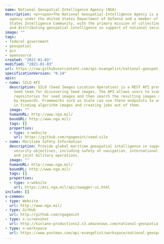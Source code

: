 ```yaml
---
name: National Geospatial-Intelligence Agency (NGA)
description: <p><span>The National Geospatial-Intelligence Agency is a combat support
  agency under the United States Department of Defense and a member of the United
  States Intelligence Community, with the primary mission of collecting, analyzing,
  and distributing geospatial intelligence in support of national security.</span></p>
image: ""
tags:
- federal government
- geospatial
- gis
- opensource
created: "2021-01-03"
modified: "2021-01-03"
url: https://raw.githubusercontent.com/api-evangelist/national-geospatialintelligence-agency-nga/master/apis.json
specificationVersion: "0.14"
apis:
- name: SILO API
  description: SILO (Seed Images Location Operation) is a REST API provided by the
    Seed team for discovering Seed images. The API allows users to scan one or more
    repositories for seed images and then search the resulting images and their manifests
    by keywords. Frameworks such as Scale can use these endpoints to assist users
    in finding algorithm images and creating jobs out of them.
  image: ""
  humanURL: http://www.nga.mil/
  baseURL: http://www.nga.mil/
  tags: []
  properties:
  - type: x-website
    url: https://github.com/ngageoint/seed-silo
- name: Maritime Safety Information
  description: Provide global maritime geospatial intelligence in support of national
    security objectives, including safety of navigation, international obligations,
    and joint military operations.
  image: ""
  humanURL: http://www.nga.mil/
  baseURL: http://www.nga.mil/
  tags: []
  properties:
  - type: x-website
    url: https://msi.nga.mil/api/swagger-ui.html
include: []
x-common:
- type: Website
  url: http://www.nga.mil/
- type: GitHub
  url: http://github.com/ngageoint
- type: x-screenshot
  url: http://kinlane-productions2.s3.amazonaws.com/national-geospatialintelligence-agency-nga.jpg
- type: x-workspace
  url: https://www.postman.com/api-evangelist/workspace/national-geospatialintelligence-agency-nga/overview
...
```

